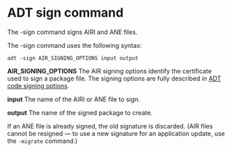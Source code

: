 # ADT sign command

<div>

The -sign command signs AIRI and ANE files.

The -sign command uses the following syntax:

    adt -sign AIR_SIGNING_OPTIONS input output

**AIR_SIGNING_OPTIONS** The AIR signing options identify the certificate used to
sign a package file. The signing options are fully described in
[ADT code signing options](WS5b3ccc516d4fbf351e63e3d118666ade46-7f72.html).

**input** The name of the AIRI or ANE file to sign.

**output** The name of the signed package to create.

If an ANE file is already signed, the old signature is discarded. (AIR files
cannot be resigned — to use a new signature for an application update, use the
`-migrate` command.)

</div>

<div>

<div>



</div>

</div>
